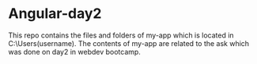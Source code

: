 # Angular-day2
This repo contains the files and folders of my-app which is located in C:\Users\(username). The contents of my-app are related to the ask which was done on day2 in webdev bootcamp.
